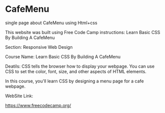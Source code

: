 # CafeMenu
single page about CafeMenu using Html+css


This website was built using Free Code Camp instructions:  Learn Basic CSS By Building A CafeMenu

Section: Responsive Web Design

Course Name: Learn Basic CSS By Building A CafeMenu

Deatils: CSS tells the browser how to display your webpage. You can use CSS to set the color, font, size, and other aspects of HTML elements.

In this course, you'll learn CSS by designing a menu page for a cafe webpage.

WebSite Link:

https://www.freecodecamp.org/
